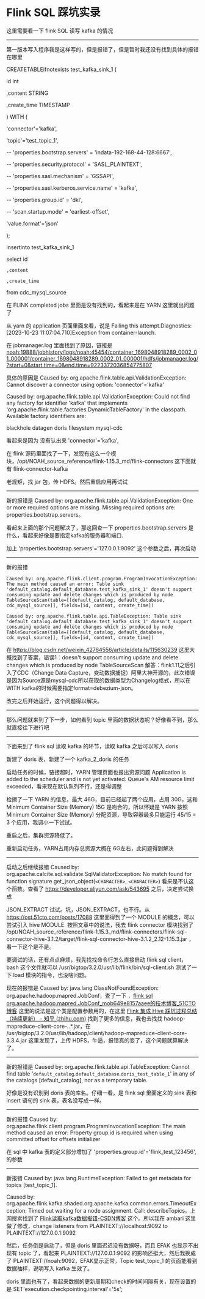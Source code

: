 # Flink SQL 踩坑实录

这里需要看一下 flink SQL 读写 kafka 的情况

---

第一版本写入程序我是这样写的，但是报错了，但是暂时我还没有找到具体的报错在哪里

CREATETABLEifnotexists test_kafka_sink_1 (

  id int

  ,content STRING

  ,create_time TIMESTAMP

) WITH (

  'connector'='kafka',

  'topic'='test_topic_1',

  -- 'properties.bootstrap.servers' = 'indata-192-168-44-128:6667',

  -- 'properties.security.protocol' = 'SASL_PLAINTEXT',

  -- 'properties.sasl.mechanism' = 'GSSAPI',

  -- 'properties.sasl.kerberos.service.name' = 'kafka',

  -- 'properties.group.id' = 'dkl',

  -- 'scan.startup.mode' = 'earliest-offset',

  'value.format'='json'

);

insertinto test_kafka_sink_1

select id

    ,content

    ,create_time

  from cdc_mysql_source

在 FLINK completed jobs 里面是没有找到的，看起来是在 YARN 这里就出问题了

从 yarn 的 application 页面里面来看，说是 Failing this attempt.Diagnostics: [2023-10-23 11:07:04.710]Exception from container-launch.

在 jobmanager.log 里面找到了原因，链接是 [noah:19888/jobhistory/logs/noah:45454/container_1698048918289_0002_01_000001/container_1698048918289_0002_01_000001/hdfs/jobmanager.log/?start=0&amp;start.time=0&amp;end.time=9223372036854775807](http://noah:19888/jobhistory/logs/noah:45454/container_1698048918289_0002_01_000001/container_1698048918289_0002_01_000001/hdfs/jobmanager.log/?start=0&start.time=0&end.time=9223372036854775807)

具体的原因是 Caused by: org.apache.flink.table.api.ValidationException: Cannot discover a connector using option: 'connector'='kafka'

Caused by: org.apache.flink.table.api.ValidationException: Could not find any factory for identifier 'kafka' that implements 'org.apache.flink.table.factories.DynamicTableFactory' in the classpath.
Available factory identifiers are:

blackhole
datagen
doris
filesystem
mysql-cdc

看起来是因为 没有认出来 'connector'='kafka',

在 flink 源码里面找了一下，发现有这么一个模块，/opt/NOAH_source_reference/flink-1.15.3_md/flink-connectors 这下面就有 flink-connector-kafka

老规矩，找 jar 包，传 HDFS。然后重启应用再试试

---

新的报错是 Caused by: org.apache.flink.table.api.ValidationException: One or more required options are missing. Missing required options are: properties.bootstrap.servers。

看起来上面的那个问题解决了，那这回查一下 properties.bootstrap.servers 是什么，看起来好像是要指定kafka的服务器和端口.

加上 'properties.bootstrap.servers'='127.0.0.1:9092' 这个参数之后，再次启动

---

新的报错

```
Caused by: org.apache.flink.client.program.ProgramInvocationException: The main method caused an error: Table sink 'default_catalog.default_database.test_kafka_sink_1' doesn't support consuming update and delete changes which is produced by node TableSourceScan(table=[[default_catalog, default_database, cdc_mysql_source]], fields=[id, content, create_time])

Caused by: org.apache.flink.table.api.TableException: Table sink 'default_catalog.default_database.test_kafka_sink_1' doesn't support consuming update and delete changes which is produced by node TableSourceScan(table=[[default_catalog, default_database, cdc_mysql_source]], fields=[id, content, create_time])

```

在 https://blog.csdn.net/weixin_42764556/article/details/115630239 这里大概找到了答案，错误1：doesn't support consuming update and delete changes which is produced by node TableSourceScan
解答：flink1.11之后引入了CDC（Change Data Capture，变动数据捕捉）阿里大神开源的，此次错误是因为Source源是mysql-cdc所以获取的数据类型为Changelog格式，所以在WITH kafka的时候需要指定format=debezium-json。

改完之后开始运行，这个问题得以解决。

---

那么问题就来到了下一步，如何看到 topic 里面的数据状态呢？好像看不到，那么就直接往下进行吧

---

下面来到了 flink sql 读取 kafka 的环节，读取 kafka 之后可以写入 doris

新建了 doris 表，新建了一个 kafka_2_doris 的任务

启动任务的时候，链接超时，YARN 管理页面也报出资源问题 Application is added to the scheduler and is not yet activated. Queue's AM resource limit exceeded，看来现在默认队列不行，还是得调整

检擦了一下 YARN 的信息，最大 46G，目前已经起了两个应用，占用 30G，这和 Minimum Container Size (Memory) 15G 是吻合的，所以怀疑是 YARN 按照 Minimum Container Size (Memory) 分配资源，导致容器最多只能运行 45/15 = 3 个应用，我调小一下试试。

重启之后，集群资源降低了。

重新启动任务，YARN占用内存总资源大概在 6G左右，此问题得到解决

---

启动之后继续报错 Caused by: org.apache.calcite.sql.validate.SqlValidatorException: No match found for function signature get_json_object(`<CHARACTER>`, `<CHARACTER>`)  看来是不认这个函数。查看了 https://developer.aliyun.com/ask/543695 之后，决定尝试换成

JSON_EXTRACT 试试。坑，JSON_EXTRACT，也不行。从 https://ost.51cto.com/posts/17088 这里面得到了一个 MODULE 的概念，可以尝试引入 hive MODULE. 按照文章中的说法，我去 flink connector 模块找到了 /opt/NOAH_source_reference/flink-1.15.3_md/flink-connectors/flink-sql-connector-hive-3.1.2/target/flink-sql-connector-hive-3.1.2_2.12-1.15.3.jar ，看一下这个是不是。

要调试的话，还有点点麻烦，我先找找命令行怎么直接启动 flink sql client，bash 这个文件就可以 /usr/bigtop/3.2.0/usr/lib/flink/bin/sql-client.sh 测试了一下 load 模块的指令，也没啥问题。

现在的报错是 Caused by: java.lang.ClassNotFoundException: org.apache.hadoop.mapred.JobConf，查了一下 ，[flink sql org.apache.hadoop.mapred.JobConf_mob649e8157aaee的技术博客_51CTO博客](https://blog.51cto.com/u_16175447/7257465) 这里的说法是这个类是配置参数用的，在这里 [Flink 集成 Hive 踩坑过程总结（持续更新） - 知乎 (zhihu.com)](https://zhuanlan.zhihu.com/p/545472819?utm_id=0) 找到了更多的信息，我也去找找 hadoop-mapreduce-client-core-*.*.*.jar，在 /usr/bigtop/3.2.0/usr/lib/hadoop/client/hadoop-mapreduce-client-core-3.3.4.jar 这里发现了，上传 HDFS，牛逼，报错真的变了，这个问题就算解决了。

---

新的报错是 Caused by: org.apache.flink.table.api.TableException: Cannot find table '`default_catalog`.`default_database`.`doris_test_table_1`' in any of the catalogs [default_catalog], nor as a temporary table.

好像是没有识别到 doris 表的库名。仔细一看，是 flink sql 里面定义的 sink 表和 insert 语句的 sink 表，表名没写成一样。

---

新的报错 Caused by: org.apache.flink.client.program.ProgramInvocationException: The main method caused an error: Property group.id is required when using committed offset for offsets initializer

在 sql 中 kafka 表的定义部分增加了 'properties.group.id'='flink_test_123456', 的参数

---

新报错 Caused by: java.lang.RuntimeException: Failed to get metadata for topics [test_topic_1].

Caused by: org.apache.flink.kafka.shaded.org.apache.kafka.common.errors.TimeoutException: Timed out waiting for a node assignment. Call: describeTopics。上网搜索找到了 [Flink读取kafka数据报错-CSDN博客](https://blog.csdn.net/QYHuiiQ/article/details/131544485) 这个。所以我在 ambari 这里做了修改，change listeners from PLAINTEXT://localhost:9092 to PLAINTEXT://127.0.0.1:9092

然后，任务倒是启动了，但是 doris 里面迟迟没有数据呀，而且 EFAK 也显示不出现有 topic 了，看起来 PLAINTEXT://127.0.0.1:9092 的影响还挺大，然后我换成了 PLAINTEXT://noah:9092，EFAK显示正常，Topic test_topic_1 的页面能看到数据抽样，说明写入 kafka 生效了。

doris 里面也有了，看起来数据的更新周期和check的时间间隔有关，现在设置的是 SET'execution.checkpointing.interval'='5s';
